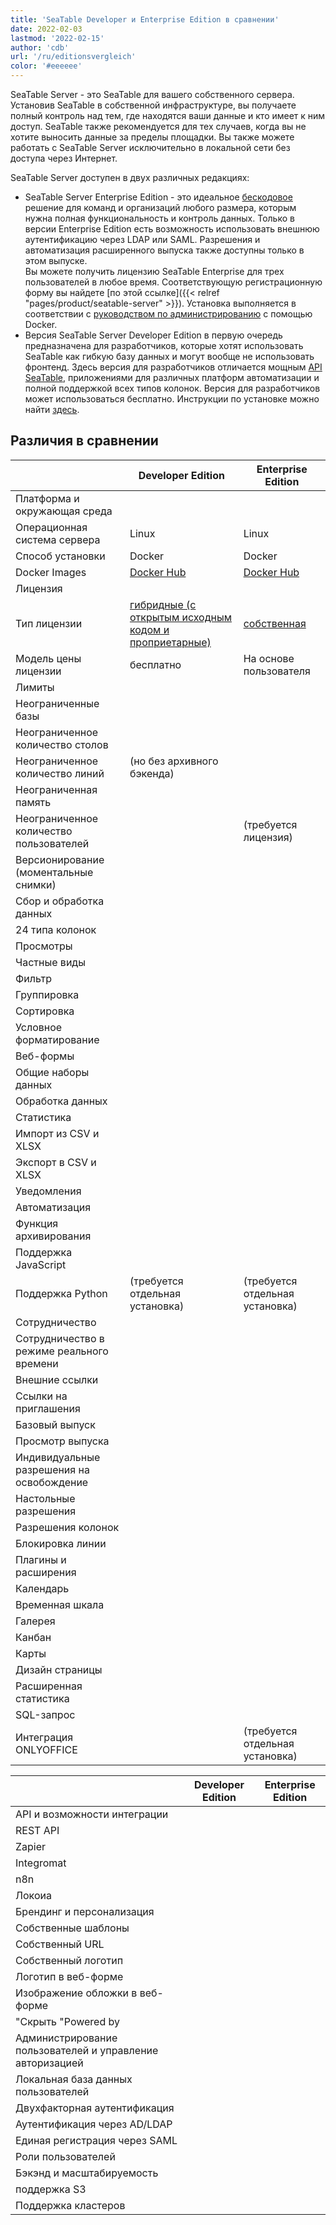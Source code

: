 ```yaml
---
title: 'SeaTable Developer и Enterprise Edition в сравнении'
date: 2022-02-03
lastmod: '2022-02-15'
author: 'cdb'
url: '/ru/editionsvergleich'
color: '#eeeeee'
---
```


SeaTable Server - это SeaTable для вашего собственного сервера. Установив SeaTable в собственной инфраструктуре, вы получаете полный контроль над тем, где находятся ваши данные и кто имеет к ним доступ. SeaTable также рекомендуется для тех случаев, когда вы не хотите выносить данные за пределы площадки. Вы также можете работать с SeaTable Server исключительно в локальной сети без доступа через Интернет.

SeaTable Server доступен в двух различных редакциях:

- SeaTable Server Enterprise Edition - это идеальное [бескодовое](https://seatable.io/ru/no-code-plattform/) решение для команд и организаций любого размера, которым нужна полная функциональность и контроль данных. Только в версии Enterprise Edition есть возможность использовать внешнюю аутентификацию через LDAP или SAML. Разрешения и автоматизация расширенного выпуска также доступны только в этом выпуске.  
   Вы можете получить лицензию SeaTable Enterprise для трех пользователей в любое время. Соответствующую регистрационную форму вы найдете [по этой ссылке]({{< relref "pages/product/seatable-server" >}}). Установка выполняется в соответствии с [руководством по администрированию](https://manual.seatable.io/docker/Enterprise-Edition/Deploy%20SeaTable-EE%20with%20Docker/) с помощью Docker.
- Версия SeaTable Server Developer Edition в первую очередь предназначена для разработчиков, которые хотят использовать SeaTable как гибкую базу данных и могут вообще не использовать фронтенд. Здесь версия для разработчиков отличается мощным [API SeaTable](https://api.seatable.io/), приложениями для различных платформ автоматизации и полной поддержкой всех типов колонок. Версия для разработчиков может использоваться бесплатно. Инструкции по установке можно найти [здесь](https://manual.seatable.io/docker/Developer-Edition/Deploy%20SeaTable-DE%20with%20Docker/).

## Различия в сравнении

|                                           | Developer Edition                                                                                 | Enterprise Edition                                                  |
| ----------------------------------------- | ------------------------------------------------------------------------------------------------- | ------------------------------------------------------------------- |
| Платформа и окружающая среда              |                                                                                                   |                                                                     |
| Операционная система сервера              | Linux                                                                                             | Linux                                                               |
| Способ установки                          | Docker                                                                                            | Docker                                                              |
| Docker Images                             | [Docker Hub](https://hub.docker.com/r/seatable/seatable-developer)                                | [Docker Hub](https://hub.docker.com/r/seatable/seatable-developer)  |
| Лицензия                                  |                                                                                                   |                                                                     |
| Тип лицензии                              | [гибридные (с открытым исходным кодом и проприетарные)](https://manual.seatable.io/home/#license) | [собственная](https://seatable.io/ru/lizenzvereinbarung/?lang=auto) |
| Модель цены лицензии                      | бесплатно                                                                                         | На основе пользователя                                              |
| Лимиты                                    |                                                                                                   |                                                                     |
| Неограниченные базы                       |                                                                                                   |                                                                     |
| Неограниченное количество столов          |                                                                                                   |                                                                     |
| Неограниченное количество линий           | (но без архивного бэкенда)                                                                        |                                                                     |
| Неограниченная память                     |                                                                                                   |                                                                     |
| Неограниченное количество пользователей   |                                                                                                   | (требуется лицензия)                                                |
| Версионирование (моментальные снимки)     |                                                                                                   |                                                                     |
| Сбор и обработка данных                   |                                                                                                   |                                                                     |
| 24 типа колонок                           |                                                                                                   |                                                                     |
| Просмотры                                 |                                                                                                   |                                                                     |
| Частные виды                              |                                                                                                   |                                                                     |
| Фильтр                                    |                                                                                                   |                                                                     |
| Группировка                               |                                                                                                   |                                                                     |
| Сортировка                                |                                                                                                   |                                                                     |
| Условное форматирование                   |                                                                                                   |                                                                     |
| Веб-формы                                 |                                                                                                   |                                                                     |
| Общие наборы данных                       |                                                                                                   |                                                                     |
| Обработка данных                          |                                                                                                   |                                                                     |
| Статистика                                |                                                                                                   |                                                                     |
| Импорт из CSV и XLSX                      |                                                                                                   |                                                                     |
| Экспорт в CSV и XLSX                      |                                                                                                   |                                                                     |
| Уведомления                               |                                                                                                   |                                                                     |
| Автоматизация                             |                                                                                                   |                                                                     |
| Функция архивирования                     |                                                                                                   |                                                                     |
| Поддержка JavaScript                      |                                                                                                   |                                                                     |
| Поддержка Python                          | (требуется отдельная установка)                                                                   | (требуется отдельная установка)                                     |
| Сотрудничество                            |                                                                                                   |                                                                     |
| Сотрудничество в режиме реального времени |                                                                                                   |                                                                     |
| Внешние ссылки                            |                                                                                                   |                                                                     |
| Ссылки на приглашения                     |                                                                                                   |                                                                     |
| Базовый выпуск                            |                                                                                                   |                                                                     |
| Просмотр выпуска                          |                                                                                                   |                                                                     |
| Индивидуальные разрешения на освобождение |                                                                                                   |                                                                     |
| Настольные разрешения                     |                                                                                                   |                                                                     |
| Разрешения колонок                        |                                                                                                   |                                                                     |
| Блокировка линии                          |                                                                                                   |                                                                     |
| Плагины и расширения                      |                                                                                                   |                                                                     |
| Календарь                                 |                                                                                                   |                                                                     |
| Временная шкала                           |                                                                                                   |                                                                     |
| Галерея                                   |                                                                                                   |                                                                     |
| Канбан                                    |                                                                                                   |                                                                     |
| Карты                                     |                                                                                                   |                                                                     |
| Дизайн страницы                           |                                                                                                   |                                                                     |
| Расширенная статистика                    |                                                                                                   |                                                                     |
| SQL-запрос                                |                                                                                                   |                                                                     |
| Интеграция ONLYOFFICE                     |                                                                                                   | (требуется отдельная установка)                                     |

|                                                           | Developer Edition | Enterprise Edition |
| --------------------------------------------------------- | ----------------- | ------------------ |
| API и возможности интеграции                              |                   |                    |
| REST API                                                  |                   |                    |
| Zapier                                                    |                   |                    |
| Integromat                                                |                   |                    |
| n8n                                                       |                   |                    |
| Локоиа                                                    |                   |                    |
| Брендинг и персонализация                                 |                   |                    |
| Собственные шаблоны                                       |                   |                    |
| Собственный URL                                           |                   |                    |
| Собственный логотип                                       |                   |                    |
| Логотип в веб-форме                                       |                   |                    |
| Изображение обложки в веб-форме                           |                   |                    |
| "Скрыть "Powered by                                       |                   |                    |
| Администрирование пользователей и управление авторизацией |                   |                    |
| Локальная база данных пользователей                       |                   |                    |
| Двухфакторная аутентификация                              |                   |                    |
| Аутентификация через AD/LDAP                              |                   |                    |
| Единая регистрация через SAML                             |                   |                    |
| Роли пользователей                                        |                   |                    |
| Бэкэнд и масштабируемость                                 |                   |                    |
| поддержка S3                                              |                   |                    |
| Поддержка кластеров                                       |                   |                    |
